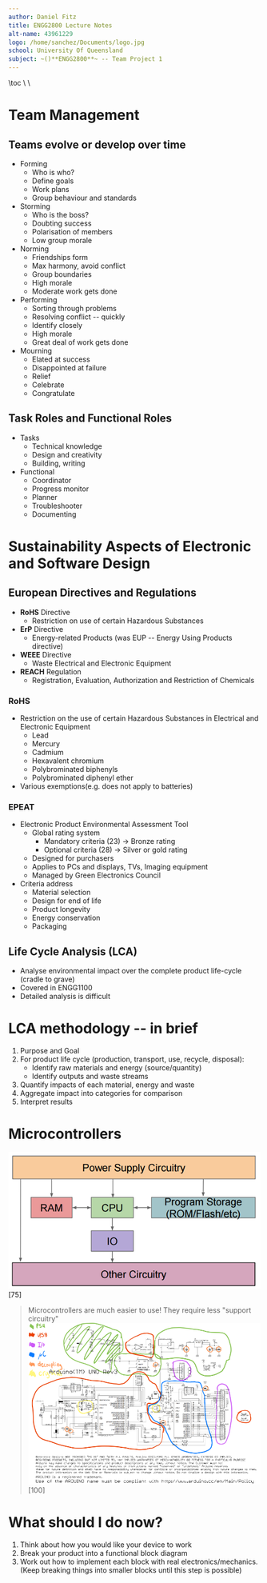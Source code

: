 ```yaml
---
author: Daniel Fitz
title: ENGG2800 Lecture Notes
alt-name: 43961229
logo: /home/sanchez/Documents/logo.jpg
school: University Of Queensland
subject: ~()**ENGG2800**~ -- Team Project 1
---
```

\toc
\\
\ 
# Team Management
## Teams evolve or develop over time
- Forming
    - Who is who?
    - Define goals
    - Work plans
    - Group behaviour and standards
- Storming
    - Who is the boss?
    - Doubting success
    - Polarisation of members
    - Low group morale
- Norming
    - Friendships form
    - Max harmony, avoid conflict
    - Group boundaries
    - High morale
    - Moderate work gets done
- Performing
    - Sorting through problems
    - Resolving conflict -- quickly
    - Identify closely
    - High morale
    - Great deal of work gets done
- Mourning
    - Elated at success
    - Disappointed at failure
    - Relief
    - Celebrate
    - Congratulate

## Task Roles and Functional Roles
- Tasks
    - Technical knowledge
    - Design and creativity
    - Building, writing
- Functional
    - Coordinator
    - Progress monitor
    - Planner
    - Troubleshooter
    - Documenting

# Sustainability Aspects of Electronic and Software Design
## European Directives and Regulations
- **RoHS** Directive
    - Restriction on use of certain Hazardous Substances
- **ErP** Directive
    - Energy-related Products (was EUP -- Energy Using Products directive)
- **WEEE** Directive
    - Waste Electrical and Electronic Equipment
- **REACH** Regulation
    - Registration, Evaluation, Authorization and Restriction of Chemicals

### RoHS
- Restriction on the use of certain Hazardous Substances in Electrical and Electronic Equipment
    - Lead
    - Mercury
    - Cadmium
    - Hexavalent chromium
    - Polybrominated biphenyls
    - Polybrominated diphenyl ether
- Various exemptions(e.g. does not apply to batteries)

### EPEAT
- Electronic Product Environmental Assessment Tool
    - Global rating system
        - Mandatory criteria (23) -> Bronze rating
        - Optional criteria (28) -> Silver or gold rating
    - Designed for purchasers
    - Applies to PCs and displays, TVs, Imaging equipment
    - Managed by Green Electronics Council
- Criteria address
    - Material selection
    - Design for end of life
    - Product longevity
    - Energy conservation
    - Packaging

## Life Cycle Analysis (LCA)
- Analyse environmental impact over the complete product life-cycle (cradle to grave)
- Covered in ENGG1100
- Detailed analysis is difficult

LCA methodology -- in brief
====
1. Purpose and Goal
1. For product life cycle (production, transport, use, recycle, disposal):
    - Identify raw materials and energy (source/quantity)
    - Identify outputs and waste streams
1. Quantify impacts of each material, energy and waste
1. Aggregate impact into categories for comparison
1. Interpret results

# Microcontrollers
![Microcontroller Architecture](sem2-2017/engg2800/micro.png)[75]
> Microcontrollers are much easier to use!
> They require less "support circuitry"
![Arduino Circuit](sem2-2017/engg2800/arduino.png)[100]

What should I do now?
====
1. Think about how you would like your device to work
1. Break your product into a functional block diagram
1. Work out how to implement each block with real electronics/mechanics. (Keep breaking things into smaller blocks until this step is possible)

